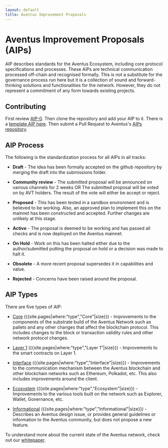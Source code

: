 ```yaml
---
layout: default
title: Aventus Improvement Proposals
---
```


# Aventus Improvement Proposals (AIPs)

AIP describes standards for the Aventus Ecosystem, including core protocol specifications and processes. These AIPs are technical communication processed off-chain and recognised formally. This is not a substitute for the governance process run here but it is a collection of sound and forward-thinking solutions and functionalities for the network. However, they do not represent a commitment of any form towards existing projects.

## Contributing

First review [AIP-0](./AIP/submissions/AIP-0). Then clone the repository and add your AIP to it. There is a [template AIP here](https://github.com/Aventus-Network-Services/AIPs/blob/master/AIP/template.md). Then submit a Pull Request to Aventus's [AIPs repository](https://github.com/Aventus-Network-Services/AIPs).

## AIP Process

The following is the standardization process for all AIPs in all tracks:

- **Draft** - The idea has been formally accepted on the github repository by merging the draft into the submissions folder.

- **Community review** - The submitted proposal will be announced on various channels for 2 weeks OR The submitted proposal will be voted on by AVT holders. The result of the vote will either be accept or reject.

- **Proposed** - This has been tested in a sandbox environment and is believed to be working. Also, an approved plan to implement this on the mainnet has been constructed and accepted. Further changes are unlikely at this stage.

- **Active** - The proposal is deemed to be working and has passed all checks and is now deployed on the Aventus mainnet.

- **On Hold** - Work on this has been halted either due to the author/submitted putting the proposal on hold or a decision was made to halt it.

- **Obsolete** - A more recent proposal supersedes it in capabilities and value.

- **Rejected** - Concerns have been raised around the proposal.

## AIP Types

There are five types of AIP:

- [Core](./core.html) ({{site.pages|where:"type","Core"|size}}) - Improvements to the components of the substrate build of the Aventus Network such as pallets and any other changes that affect the blockchain protocol. This includes changes to the block or transaction validity rules and other network protocol changes.

- [Layer 1](./layer_1.html) ({{site.pages|where:"type","Layer 1"|size}})  - Improvements to the smart contracts on Layer 1.

- [Interface](./interface.html) ({{site.pages|where:"type","Interface"|size}})  - Improvements to the communication mechanism between the Aventus blockchain and other blockchain networks such as Ethereum, Polkadot, etc. This also includes improvements around the client.

- [Ecosystem](./ecosystem.html) ({{site.pages|where:"type","Ecosystem"|size}})  - Improvements to the various tools built on the network such as Explorer, Wallet, Governance, etc.

- [Informational](./informational.html) ({{site.pages|where:"type","Informational"|size}})  - Describes an Aventus design issue, or provides general guidelines or information to the Aventus community, but does not propose a new feature.

To understand more about the current state of the Aventus network, check out our [whitepaper](https://github.com/AventusProtocolFoundation/docs/blob/master/resources/Aventus%20Network%20Technical%20Whitepaper.pdf).
